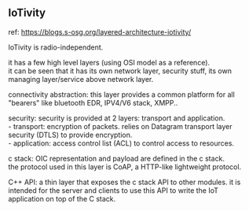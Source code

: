 IoTivity
--------------

ref: https://blogs.s-osg.org/layered-architecture-iotivity/

IoTivity is radio-independent.

it has a few high level layers (using OSI model as a reference).  
it can be seen that it has its own network layer, security stuff, its own managing layer/service above network layer.

connectivity abstraction: this layer provides a common platform for all "bearers" like bluetooth EDR, IPV4/V6 stack, XMPP..  

security: security is provided at 2 layers: transport and application.  
	- transport: encryption of packets. relies on Datagram transport layer security (DTLS) to provide encryption.  
	- application: access control list (ACL) to control access to resources.

c stack: OIC representation and payload are defined in the c stack.  
the protocol used in this layer is CoAP, a HTTP-like lightweight protocol.

C++ API: a thin layer that exposes the c stack API to other modules.
it is intended for the server and clients to use this API to write the IoT application on top of the C stack.
